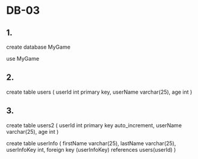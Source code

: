 # DB-03

## 1.
create database MyGame

use MyGame

## 2.
create table users (
	userId int primary key,
	userName varchar(25),
	age int
)

## 3.
create table users2 (
	userId int primary key auto_increment,
	userName varchar(25),
	age int
)

create table userInfo (
	firstName varchar(25),
	lastName varchar(25),
	userInfoKey int,
	foreign key (userInfoKey) references users(userId)
)
